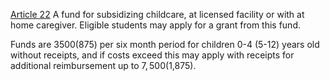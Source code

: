 [Article 22](HarvardGrads.pdf#page=52&selection=16,0,27,64)
A fund for subsidizing childcare, at licensed facility or with at home caregiver. Eligible students may apply for a grant from this fund.

Funds are $3500 ($875) per six month period  for children 0-4 (5-12) years old without receipts, and if costs exceed this may apply with receipts for additional reimbursement up to $7,500 ($1,875).


